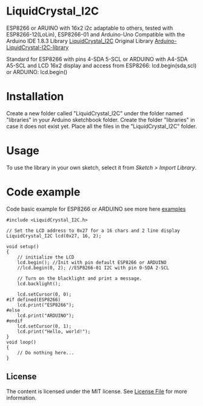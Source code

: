 # LiquidCrystal_I2C
ESP8266 or ARUINO with 16x2 i2c adaptable to others, tested with ESP8266-12(LoLin), ESP8266-01 and Arduino-Uno
Compatible with the Arduino IDE 1.8.3 Library [LiquidCrystal_I2C](https://github.com/lucasmaziero/LiquidCrystal_I2C)
Original Library [Arduino-LiquidCrystal-I2C-library](https://github.com/fdebrabander/Arduino-LiquidCrystal-I2C-library)

Standard for ESP8266 with pins 4-SDA 5-SCL or ARDUINO with A4-SDA A5-SCL and LCD 16x2 display
and access from ESP8266: lcd.begin(sda,scl) or ARDUINO: lcd.begin()

# Installation #
Create a new folder called "LiquidCrystal_I2C" under the folder named "libraries" in your Arduino sketchbook folder.
Create the folder "libraries" in case it does not exist yet. Place all the files in the "LiquidCrystal_I2C" folder.

# Usage #
To use the library in your own sketch, select it from *Sketch > Import Library*.

# Code example #

Code basic example for ESP8266 or ARDUINO see more here [examples](examples)
```Arduino
#include <LiquidCrystal_I2C.h>

// Set the LCD address to 0x27 for a 16 chars and 2 line display
LiquidCrystal_I2C lcd(0x27, 16, 2);

void setup()
{
	// initialize the LCD
  	lcd.begin(); //Init with pin default ESP8266 or ARDUINO
  	//lcd.begin(0, 2); //ESP8266-01 I2C with pin 0-SDA 2-SCL

  	// Turn on the blacklight and print a message.
  	lcd.backlight();
  
  	lcd.setCursor(0, 0);
#if defined(ESP8266)
  	lcd.print("ESP8266");
#else
  	lcd.print("ARDUINO");
#endif
  	lcd.setCursor(0, 1);
  	lcd.print("Hello, world!");
}
void loop()
{
	// Do nothing here...
}
```
## License

The content is licensed under the MIT license. See [License File](LICENSE) for more information.
